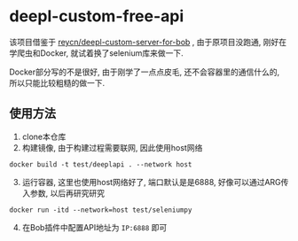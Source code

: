 # deepl-custom-free-api

该项目借鉴于 [reycn/deepl-custom-server-for-bob](https://github.com/reycn/deepl-custom-server-for-bob) , 由于原项目没跑通, 刚好在学爬虫和Docker, 就试着换了selenium库来做一下. 

Docker部分写的不是很好, 由于刚学了一点点皮毛, 还不会容器里的通信什么的, 所以只能比较粗糙的做一下.

## 使用方法

1. clone本仓库
2. 构建镜像, 由于构建过程需要联网, 因此使用host网络
```
docker build -t test/deeplapi . --network host
```
3. 运行容器, 这里也使用host网络好了, 端口默认是是6888, 好像可以通过ARG传入参数, 以后再研究研究
```
docker run -itd --network=host test/seleniumpy
```
4. 在Bob插件中配置API地址为 `IP:6888` 即可
